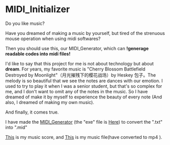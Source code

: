 # MIDI_Initializer

Do you like music?

Have you dreamed of making a music by yourself, but tired of the strenuous mouse operation when using midi softwares?

Then you should use this, our MIDI_Generator, which can **!generage readable codes into midi files!**

I'd like to say that this project for me is not about technology but about **dream**. For years, my favorite music is "Cherry Blossom Battlefield Destroyed by Moonlight"（月光摧残下的樱花战场）by Heskey 包子。The melody is so beautiful that we see the notes are dances with our emotion. I used to try to play it when I was a senior student, but that's so complex for me, and I don't want to omit any of the notes in the music. So I have dreamed of make it by myself to experience the beauty of every note (And also, I dreamed of making my own music).

And finally, it comes true.

I have made the [MIDI_Generator](midi生成器.rb) (the "exe" file is [Here](midi生成器.exe)) to convert the ".txt" into ".mid"

[This](ygccxdyhzc.txt) is my music score, and [This](ygccxdyhzc.mid) is my music file(have converted to mp4 ).


























































